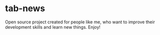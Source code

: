 # tab-news
Open source project created for people like me, who want to improve their development skills and learn new things. Enjoy!
